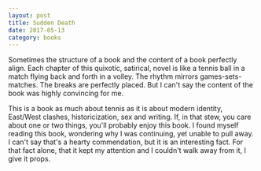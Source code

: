 ```yaml
---
layout: post
title: Sudden Death 
date: 2017-05-13
category: books
---
```


Sometimes the structure of a book and the content of a book perfectly align. Each chapter of this quixotic, satirical, novel is like a tennis ball in a match flying back and forth in a volley. The rhythm mirrors games-sets-matches. The breaks are perfectly placed. But I can't say the content of the book was highly convincing for me. 

This is a book as much about tennis as it is about modern identity, East/West clashes, historicization, sex and writing. If, in that stew, you care about one or two things, you'll probably enjoy this book. I found myself reading this book, wondering why I was continuing, yet unable to pull away. I can't say that's a hearty commendation, but it is an interesting fact. For that fact alone, that it kept my attention and I couldn't walk away from it, I give it props.